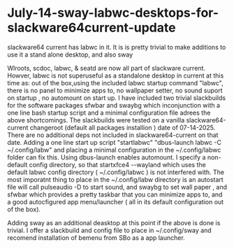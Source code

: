 # July-14-sway-labwc-desktops-for-slackware64current-update
slackware64  current has labwc in it. It is is pretty trivial to make additions to use it  a stand alone desktop, and also sway

Wlroots, scdoc, labwc, & seatd are now all part of slackware current. Howver, labwc is not superuseful as a standalone desktop in current at this time as: 
out of the box,using the included labwc startup command "labwc",  there is no panel to minimize apps to, no wallpaper setter, no sound suport on startup , no automount on start up.
I have included two trivial slackbuilds for the software packages sfwbar and swaybg which inconjunction with a one line bash startup script and a minimal configuration file adrees the above shortcomings.
The slackbuilds were tested on a vanilla slackware64-current changeroot (default all packages installion ) date of 07-14-2025.
There are no additional deps not included in slackware64-current on that date.
Adding a one line start up script  "startlabwc" "dbus-launch labwc -C ~/.config/labw" and placing a minimal configuration in the ~/.config/labwc folder can fix this. Using dbus-launch enables automount. I specify a non-default config directory, so that startxfce4 --wayland which uses the default labwc config directory ( ~/.config/labwc ) is not interfered with. The most imporatnt thing to place in the ~/.config/labw directory is an autostart file will call pulseaudio -D to start sound, and swaybg to set wall paper , and sfwbar which provides a pretty taskbar that you can minimize apps to, and a good autocfigured app menu/launcher ( all in its default configuration out of the box). 


Adding sway as an additional deasktop at this point if the above is done is trivial. I offer a slackbuild and config file to place in ~/.config/sway and recomend installation of bemenu from SBo as a app launcher.
